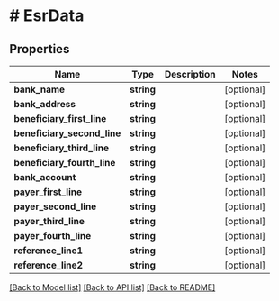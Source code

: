 # # EsrData

## Properties

Name | Type | Description | Notes
------------ | ------------- | ------------- | -------------
**bank_name** | **string** |  | [optional]
**bank_address** | **string** |  | [optional]
**beneficiary_first_line** | **string** |  | [optional]
**beneficiary_second_line** | **string** |  | [optional]
**beneficiary_third_line** | **string** |  | [optional]
**beneficiary_fourth_line** | **string** |  | [optional]
**bank_account** | **string** |  | [optional]
**payer_first_line** | **string** |  | [optional]
**payer_second_line** | **string** |  | [optional]
**payer_third_line** | **string** |  | [optional]
**payer_fourth_line** | **string** |  | [optional]
**reference_line1** | **string** |  | [optional]
**reference_line2** | **string** |  | [optional]

[[Back to Model list]](../../README.md#models) [[Back to API list]](../../README.md#endpoints) [[Back to README]](../../README.md)
